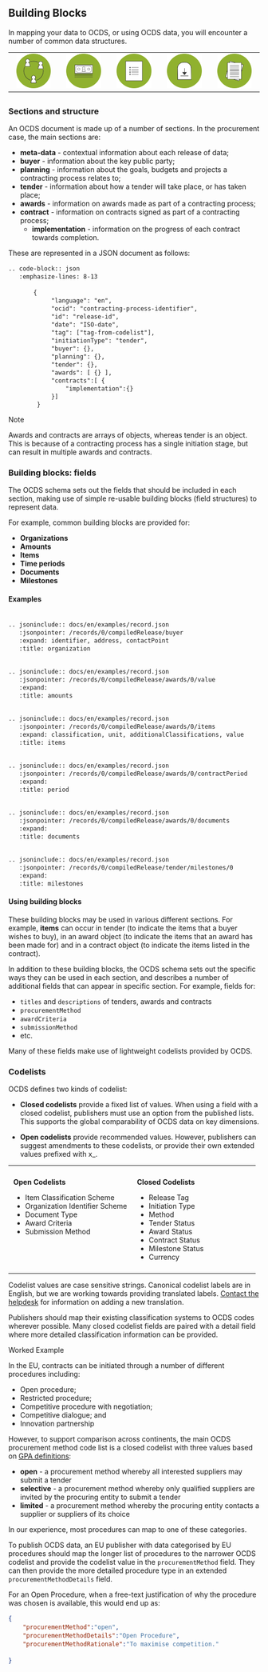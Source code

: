 ## Building Blocks

In mapping your data to OCDS, or using OCDS data, you will encounter a number of common data structures.

<table style="margin-bottom:2em;">
    <tr>
        <td width="20%" align="center"><img src="../../../assets/green_organisation.svg.png" width="80%"></td>
        <td width="20%" align="center"><img src="../../../assets/green_value.svg.png" width="80%"></td>
        <td width="20%" align="center"><img src="../../../assets/green_items.svg.png" width="80%"></td>
        <td width="20%" align="center"><img src="../../../assets/green_milestone.svg.png" width="80%"></td>
        <td width="20%" align="center"><img src="../../../assets/green_documents.svg.png" width="80%"></td>
    </tr>
</table>

### Sections and structure

An OCDS document is made up of a number of sections. In the procurement case, the main sections are:

* **meta-data** - contextual information about each release of data;
* **buyer** - information about the key public party;
* **planning** - information about the goals, budgets and projects a contracting process relates to;
* **tender** - information about how a tender will take place, or has taken place;
* **awards** - information on awards made as part of a contracting process;
* **contract** - information on contracts signed as part of a contracting process;
  * **implementation** - information on the progress of each contract towards completion.

These are represented in a JSON document as follows:

```eval_rst
.. code-block:: json
   :emphasize-lines: 8-13
       
       {
            "language": "en",
            "ocid": "contracting-process-identifier",
            "id": "release-id",
            "date": "ISO-date",
            "tag": ["tag-from-codelist"],
            "initiationType": "tender",
            "buyer": {},
            "planning": {},
            "tender": {},
            "awards": [ {} ],
            "contracts":[ {
                "implementation":{}
            }]
        }
```

<div class="example hint" markdown=1>
    
<p class="first admonition-title">Note</p>
Awards and contracts are arrays of objects, whereas tender is an object. This is because of a contracting process has a single initiation stage, but can result in multiple awards and contracts. 

</div>

### Building blocks: fields

The OCDS schema sets out the fields that should be included in each section, making use of simple re-usable building blocks (field structures) to represent data. 

For example, common building blocks are provided for:

* **Organizations** 
* **Amounts** 
* **Items**
* **Time periods**
* **Documents** 
* **Milestones**

#### Examples

```eval_rst

.. jsoninclude:: docs/en/examples/record.json
   :jsonpointer: /records/0/compiledRelease/buyer
   :expand: identifier, address, contactPoint
   :title: organization

```

```eval_rst

.. jsoninclude:: docs/en/examples/record.json
   :jsonpointer: /records/0/compiledRelease/awards/0/value
   :expand: 
   :title: amounts

```

```eval_rst

.. jsoninclude:: docs/en/examples/record.json
   :jsonpointer: /records/0/compiledRelease/awards/0/items
   :expand: classification, unit, additionalClassifications, value
   :title: items

```

```eval_rst

.. jsoninclude:: docs/en/examples/record.json
   :jsonpointer: /records/0/compiledRelease/awards/0/contractPeriod
   :expand: 
   :title: period

```

```eval_rst

.. jsoninclude:: docs/en/examples/record.json
   :jsonpointer: /records/0/compiledRelease/awards/0/documents
   :expand: 
   :title: documents

```

```eval_rst

.. jsoninclude:: docs/en/examples/record.json
   :jsonpointer: /records/0/compiledRelease/tender/milestones/0
   :expand: 
   :title: milestones

```

#### Using building blocks

These building blocks may be used in various different sections. For example, **items** can occur in tender (to indicate the items that a buyer wishes to buy), in an award object (to indicate the items that an award has been made for) and in a contract object (to indicate the items listed in the contract). 

In addition to these building blocks, the OCDS schema sets out the specific ways they can be used in each section, and describes a number of additional fields that can appear in specific section. For example, fields for:

* ```titles``` and ```descriptions``` of tenders, awards and contracts
* ```procurementMethod```
* ```awardCriteria```
* ```submissionMethod```
* etc.

Many of these fields make use of lightweight codelists provided by OCDS. 


### Codelists

OCDS defines two kinds of codelist:

* **Closed codelists** provide a fixed list of values. When using a field with a closed codelist, publishers must use an option from the published lists. This supports the global comparability of OCDS data on key dimensions.

* **Open codelists** provide recommended values. However, publishers can suggest amendments to these codelists, or provide their own extended values prefixed with x_.

<table width="100%">
<tr>
<td valign="top" width="50%" style="padding:10px;" markdown=1>

**Open Codelists**

* Item Classification Scheme
* Organization Identifier Scheme
* Document Type
* Award Criteria
* Submission Method

</td>
<td valign="top" width="50%" style="padding:10px;" markdown=1>

**Closed Codelists**

* Release Tag
* Initiation Type
* Method
* Tender Status
* Award Status
* Contract Status
* Milestone Status
* Currency

</td>
</tr>
</table>


Codelist values are case sensitive strings. Canonical codelist labels are in English, but we are working towards providing translated labels. [Contact the helpdesk](../support/index.md) for information on adding a new translation.

Publishers should map their existing classification systems to OCDS codes wherever possible. Many closed codelist fields are paired with a detail field where more detailed classification information can be provided. 

<div class="example hint" markdown=1>

<p class="first admonition-title">Worked Example</p>

In the EU, contracts can be initiated through a number of different procedures including:

* Open procedure;
* Restricted procedure; 
* Competitive procedure with negotiation; 
* Competitive dialogue; and
* Innovation partnership

However, to support comparison across continents, the main OCDS procurement method code list is a closed codelist with three values based on [GPA definitions](http://www.wto.org/english/docs_e/legal_e/rev-gpr-94_01_e.htm):

* **open** - a procurement method whereby all interested suppliers may submit a tender
* **selective** - a procurement method whereby only qualified suppliers are invited by the procuring entity to submit a tender
* **limited** - a procurement method whereby the procuring entity contacts a supplier or suppliers of its choice

In our experience, most procedures can map to one of these categories. 

To publish OCDS data, an EU publisher with data categorised by EU procedures should map the longer list of procedures to the narrower OCDS codelist and provide the codelist value in the ```procurementMethod``` field. They can then provide the more detailed procedure type in an extended ```procurementMethodDetails``` field.

For an Open Procedure, when a free-text justification of why the procedure was chosen is available, this would end up as:

```json
{
    "procurementMethod":"open",
    "procurementMethodDetails":"Open Procedure",
    "procurementMethodRationale":"To maximise competition."
    
}
```

</div>
